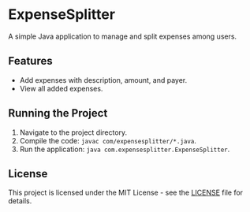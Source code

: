 # ExpenseSplitter

A simple Java application to manage and split expenses among users.

## Features

- Add expenses with description, amount, and payer.
- View all added expenses.

## Running the Project

1. Navigate to the project directory.
2. Compile the code: `javac com/expensesplitter/*.java`.
3. Run the application: `java com.expensesplitter.ExpenseSplitter`.

## License

This project is licensed under the MIT License - see the [LICENSE](LICENSE) file for details.
